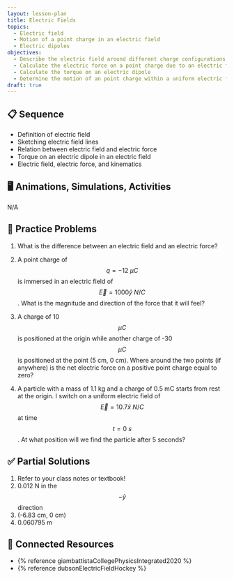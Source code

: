 ```yaml
---
layout: lesson-plan
title: Electric Fields
topics:
  - Electric field
  - Motion of a point charge in an electric field
  - Electric dipoles
objectives:
  - Describe the electric field around different charge configurations
  - Calculate the electric force on a point charge due to an electric field
  - Calculate the torque on an electric dipole
  - Determine the motion of an point charge within a uniform electric field
draft: true
---
```


## 📋 Sequence

* Definition of electric field
* Sketching electric field lines
* Relation between electric field and electric force
* Torque on an electric dipole in an electric field
* Electric field, electric force, and kinematics

## 🖥️ Animations, Simulations, Activities

N/A

## 📝 Practice Problems

1. What is the difference between an electric field and an electric force?

1. A point charge of $$q = -12 \: \mu C$$ is immersed in an electric field of $$\vec{E} = 1000 \hat{y} \: N/C$$. What is the magnitude and direction of the force that it will feel?

1. A charge of 10 $$\mu C$$ is positioned at the origin while another charge of -30 $$\mu C$$ is positioned at the point (5 cm, 0 cm). Where around the two points (if anywhere) is the net electric force on a positive point charge equal to zero?

1. A particle with a mass of 1.1 kg and a charge of 0.5 mC starts from rest at the origin. I switch on a uniform electric field of $$\vec{E} = 10.7 \hat{x} \: N/C$$ at time $$t = 0 \: s$$. At what position will we find the particle after 5 seconds?

## ✅ Partial Solutions

1. Refer to your class notes or textbook!
1. 0.012 N in the $$-\hat{y}$$ direction
1. (-6.83 cm, 0 cm)
1. 0.060795 m

## 📘 Connected Resources

* {% reference giambattistaCollegePhysicsIntegrated2020 %}
* {% reference dubsonElectricFieldHockey %}
